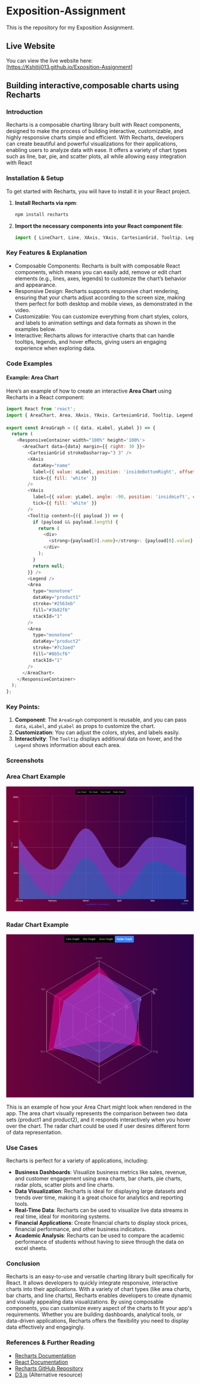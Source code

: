 # Exposition-Assignment

This is the repository for my Exposition Assignment.

## Live Website

You can view the live website here:  
[https://Kshitij013.github.io/Exposition-Assignment]

## Building interactive,composable charts using Recharts

### Introduction

Recharts is a composable charting library built with React components, designed to make the process of building interactive, customizable, and highly responsive charts simple and efficient. With Recharts, developers can create beautiful and powerful visualizations for their applications, enabling users to analyze data with ease. It offers a variety of chart types such as line, bar, pie, and scatter plots, all while allowing easy integration with React

### Installation & Setup

To get started with Recharts, you will have to install it in your React project. 

1. **Install Recharts via npm**:

   ```bash
   npm install recharts
2. **Import the necessary components into your React component file**:

   ```javascript
   import { LineChart, Line, XAxis, YAxis, CartesianGrid, Tooltip, Legend, ResponsiveContainer } from 'recharts';
### Key Features & Explanation
* Composable Components: Recharts is built with composable React components, which means you can easily add, remove or edit chart elements (e.g., lines, axes, legends) to customize the chart’s behavior and appearance.
* Responsive Design: Recharts supports responsive chart rendering, ensuring that your charts adjust according to the screen size, making them perfect for both desktop and mobile views, as demonstrated in the video.
* Customizable: You can customize everything from chart styles, colors, and labels to animation settings and data formats as shown in the examples below.
* Interactive: Recharts allows for interactive charts that can handle tooltips, legends, and hover effects, giving users an engaging experience when exploring data.

### Code Examples

#### Example: Area Chart

Here’s an example of how to create an interactive **Area Chart** using Recharts in a React component:

```javascript
import React from 'react';
import { AreaChart, Area, XAxis, YAxis, CartesianGrid, Tooltip, Legend, ResponsiveContainer } from 'recharts';

export const AreaGraph = ({ data, xLabel, yLabel }) => {
  return (
    <ResponsiveContainer width="100%" height='100%'>
      <AreaChart data={data} margin={{ right: 30 }}>
        <CartesianGrid strokeDasharray="3 3" />
        <XAxis 
          dataKey="name" 
          label={{ value: xLabel, position: 'insideBottomRight', offset: -10, color:'#000000' }} 
          tick={{ fill: 'white' }} 
        />
        <YAxis 
          label={{ value: yLabel, angle: -90, position: 'insideLeft', color:'#000000' }} 
          tick={{ fill: 'white' }} 
        />
        <Tooltip content={({ payload }) => {
          if (payload && payload.length) {
            return (
              <div>
                <strong>{payload[0].name}</strong>: {payload[0].value}
              </div>
            );
          }
          return null;
        }} />
        <Legend />
        <Area
          type="monotone"
          dataKey="product1"
          stroke="#2563eb"
          fill="#3b82f6"
          stackId="1"
        />
        <Area
          type="monotone"
          dataKey="product2"
          stroke="#7c3aed"
          fill="#8b5cf6"
          stackId="1"
        />
      </AreaChart>
    </ResponsiveContainer>
  );
};
```
### Key Points:

1. **Component**: The `AreaGraph` component is reusable, and you can pass `data`, `xLabel`, and `yLabel` as props to customize the chart.
2. **Customization**: You can adjust the colors, styles, and labels easily.
3. **Interactivity**: The `Tooltip` displays additional data on hover, and the `Legend` shows information about each area.

### Screenshots

<h3>Area Chart Example</h3>

<p align="center">
  <img src="./images/Screenshot%202025-02-25%20184837.png" alt="Area Chart Example">
</p>

<h3>Radar Chart Example</h3>

<p align="center">
  <img src="./images/radargraph.png" alt="Radar Chart Example">
</p>


This is an example of how your Area Chart might look when rendered in the app. The area chart visually represents the comparison between two data sets (product1 and product2), and it responds interactively when you hover over the chart. The radar chart could be used if user desires different form of data representation.

### Use Cases

Recharts is perfect for a variety of applications, including:

- **Business Dashboards**: Visualize business metrics like sales, revenue, and customer engagement using area charts, bar charts, pie charts, radar plots, scatter plots and line charts.
- **Data Visualization**: Recharts is ideal for displaying large datasets and trends over time, making it a great choice for analytics and reporting tools.
- **Real-Time Data**: Recharts can be used to visualize live data streams in real time, ideal for monitoring systems.
- **Financial Applications**: Create financial charts to display stock prices, financial performance, and other business indicators.
- **Academic Analysis**: Recharts can be used to compare the academic performance of students without having to sieve through the data on excel sheets.

### Conclusion

Recharts is an easy-to-use and versatile charting library built specifically for React. It allows developers to quickly integrate responsive, interactive charts into their applications. With a variety of chart types (like area charts, bar charts, and line charts), Recharts enables developers to create dynamic and visually appealing data visualizations. By using composable components, you can customize every aspect of the charts to fit your app's requirements. Whether you are building dashboards, analytical tools, or data-driven applications, Recharts offers the flexibility you need to display data effectively and engagingly.

### References & Further Reading

- [Recharts Documentation](https://recharts.org/en-US/)
- [React Documentation](https://reactjs.org/docs/getting-started.html)
- [Recharts GitHub Repository](https://github.com/recharts/recharts)
- [D3.js](https://d3js.org/) (Alternative resource)




